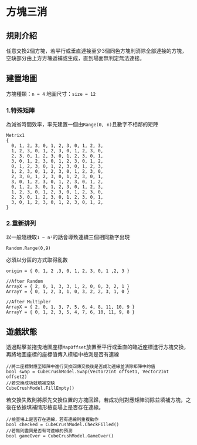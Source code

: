 # 方塊三消
## 規則介紹
任意交換2個方塊，若平行或垂直連接至少3個同色方塊則消除全部連接的方塊，空缺部分由上方方塊遞補或生成，直到場面無判定無法連接。

## 建置地圖
方塊種類：```n = 4```
地圖尺寸：```size = 12```
### 1.特殊矩陣
為減省時間效率，率先建置一個由```Range(0, n)```且數字不相鄰的矩陣
```
Metrix1
{
  0, 1, 2, 3, 0, 1, 2, 3, 0, 1, 2, 3,
  1, 2, 3, 0, 1, 2, 3, 0, 1, 2, 3, 0,
  2, 3, 0, 1, 2, 3, 0, 1, 2, 3, 0, 1,
  3, 0, 1, 2, 3, 0, 1, 2, 3, 0, 1, 2,
  0, 1, 2, 3, 0, 1, 2, 3, 0, 1, 2, 3,
  1, 2, 3, 0, 1, 2, 3, 0, 1, 2, 3, 0,
  2, 3, 0, 1, 2, 3, 0, 1, 2, 3, 0, 1,
  3, 0, 1, 2, 3, 0, 1, 2, 3, 0, 1, 2,
  0, 1, 2, 3, 0, 1, 2, 3, 0, 1, 2, 3,
  1, 2, 3, 0, 1, 2, 3, 0, 1, 2, 3, 0,
  2, 3, 0, 1, 2, 3, 0, 1, 2, 3, 0, 1,
  3, 0, 1, 2, 3, 0, 1, 2, 3, 0, 1, 2,
}
```
### 2.重新排列
以一般隨機取```1 ~ n²```的話會導致連續三個相同數字出現
```
Random.Range(0,9)
```
必須以分區的方式取得亂數
```
origin = { 0, 1, 2 ,3, 0, 1, 2, 3, 0, 1 ,2, 3 }

//After Random
ArrayX = { 2, 0, 1, 3, 3, 1, 2, 0, 0, 3, 2, 1 } 
ArrayY = { 0, 1, 2, 3, 1, 0, 3, 2, 2, 3, 1, 0 }

//After Multipler
ArrayX = { 2, 0, 1, 3, 7, 5, 6, 4, 8, 11, 10, 9 }
ArrayY = { 0, 1, 2, 3, 5, 4, 7, 6, 10, 11, 9, 8 }
```
## 遊戲狀態
透過點擊並拖曳地圖座標```MapOffset```放置至平行或垂直的臨近座標進行方塊交換，再將地圖座標的座標值傳入模組中檢測是否有連線
```
//將二座標對應至矩陣中進行交換回傳交換後是否成功連線並清除矩陣中的值
bool swap = CubeCrushModel.Swap(Vector2Int offset1, Vector2Int offset2)
//若交換成功就填補空缺
CubeCrushModel.FillEmpty()
```
若交換失敗則將原先交換位置的方塊回歸，若成功則對應矩陣消除並填補方塊，之後在依據填補情形檢查場上是否存在連線。
```
//檢查場上是否存在連線，若有連線則重複動作
bool checked = CubeCrushModel.CheckFilled()
//若無則盡興是否有可連線的預測
bool gameOver = CubeCrushModel.GameOver()
```

